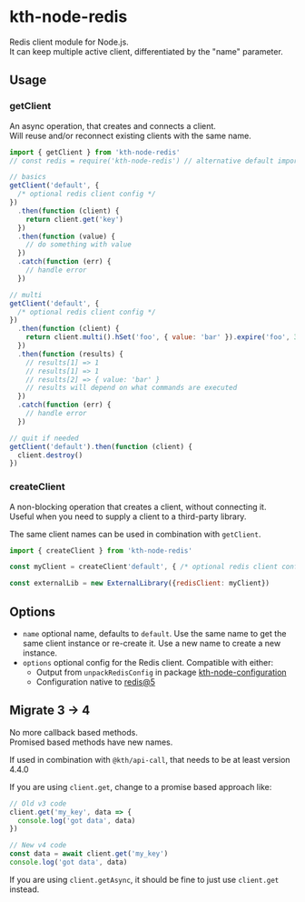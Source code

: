 # kth-node-redis

Redis client module for Node.js.  
It can keep multiple active client, differentiated by the "name" parameter.

## Usage

### getClient

An async operation, that creates and connects a client.  
Will reuse and/or reconnect existing clients with the same name.

```javascript
import { getClient } from 'kth-node-redis'
// const redis = require('kth-node-redis') // alternative default import

// basics
getClient('default', {
  /* optional redis client config */
})
  .then(function (client) {
    return client.get('key')
  })
  .then(function (value) {
    // do something with value
  })
  .catch(function (err) {
    // handle error
  })

// multi
getClient('default', {
  /* optional redis client config */
})
  .then(function (client) {
    return client.multi().hSet('foo', { value: 'bar' }).expire('foo', 30).hGetAll('foo').exec()
  })
  .then(function (results) {
    // results[1] => 1
    // results[1] => 1
    // results[2] => { value: 'bar' }
    // results will depend on what commands are executed
  })
  .catch(function (err) {
    // handle error
  })

// quit if needed
getClient('default').then(function (client) {
  client.destroy()
})
```

### createClient

A non-blocking operation that creates a client, without connecting it.  
Useful when you need to supply a client to a third-party library.

The same client names can be used in combination with `getClient`.

```javascript
import { createClient } from 'kth-node-redis'

const myClient = createClient'default', { /* optional redis client config */ })

const externalLib = new ExternalLibrary({redisClient: myClient})
```

## Options

- `name` optional name, defaults to `default`. Use the same name to get
  the same client instance or re-create it. Use a new name to create a
  new instance.
- `options` optional config for the Redis client. Compatible with either:
  - Output from `unpackRedisConfig` in package [kth-node-configuration](https://github.com/KTH/kth-node-configuration)
  - Configuration native to [redis@5](https://raw.githubusercontent.com/redis/node-redis/refs/heads/master/docs/client-configuration.md)

## Migrate 3 -> 4

No more callback based methods.  
Promised based methods have new names.

If used in combination with `@kth/api-call`, that needs to be at least version 4.4.0

If you are using `client.get`, change to a promise based approach like:

```javascript
// Old v3 code
client.get('my_key', data => {
  console.log('got data', data)
})

// New v4 code
const data = await client.get('my_key')
console.log('got data', data)
```

If you are using `client.getAsync`, it should be fine to just use `client.get` instead.
